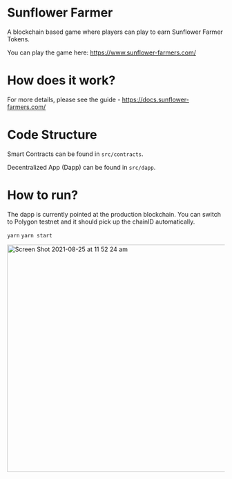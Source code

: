 # Sunflower Farmer

A blockchain based game where players can play to earn Sunflower Farmer Tokens.

You can play the game here: https://www.sunflower-farmers.com/

# How does it work?

For more details, please see the guide - https://docs.sunflower-farmers.com/

# Code Structure

Smart Contracts can be found in `src/contracts`.

Decentralized App (Dapp) can be found in `src/dapp`.

# How to run?

The dapp is currently pointed at the production blockchain. You can switch to Polygon testnet and it should pick up the chainID automatically.

`yarn`
`yarn start`

<img width="527" alt="Screen Shot 2021-08-25 at 11 52 24 am" src="https://user-images.githubusercontent.com/11745561/130713259-f87fd1b4-a6f1-4b25-b8b9-4eff6beee9e9.png">
